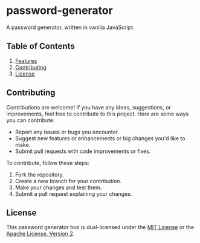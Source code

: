 # password-generator

A password generator, written in vanilla JavaScript.

## Table of Contents

1. [Features](#features)
2. [Contributing](#contributing)
3. [License](#license)

## Contributing

Contributions are welcome! If you have any ideas, suggestions, or improvements, feel free to contribute to this project. Here are some ways you can contribute:

- Report any issues or bugs you encounter.
- Suggest new features or enhancements or big changes you'd like to make.
- Submit pull requests with code improvements or fixes.

To contribute, follow these steps:

1. Fork the repository.
2. Create a new branch for your contribution.
3. Make your changes and test them.
4. Submit a pull request explaining your changes.

## License

This password generator tool is dual-licensed under the [MIT License](LICENSE_MIT.md) or the [Apache License, Version 2](LICENSE_APACHE.md).

